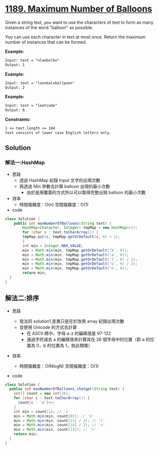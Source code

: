 # [1189. Maximum Number of Balloons](https://leetcode.com/problems/maximum-number-of-balloons/)

Given a string text, you want to use the characters of text to form as many instances of the word "balloon" as possible.

You can use each character in text at most once. Return the maximum number of instances that can be formed.

**Example:**

```txt
Input: text = "nlaebolko"
Output: 1
```

**Example:**

```txt
Input: text = "loonbalxballpoon"
Output: 2
```

**Example:**

```txt
Input: text = "leetcode"
Output: 0
```

**Constraints:**

```txt
1 <= text.length <= 104
text consists of lower case English letters only.
```

## Solution

### 解法一:HashMap

- 思路
  - 透過 HashMap 紀錄 Input 文字的出現次數
  - 再透過 Min 參數去計算 balloon 出現的最小次數
    - 由於是用覆蓋的方式所以可以取得完整出現 balloon 的最小次數
- 效率
  - 時間複雜度：O(n)
    空間複雜度：O(1)
- code

```java
class Solution {
    public int maxNumberOfBalloons(String text) {
        HashMap<Character, Integer> tmpMap = new HashMap<>();
        for (char c : text.toCharArray()) {
        tmpMap.put(c, tmpMap.getOrDefault(c, 0) + 1);
        }
        int min = Integer.MAX_VALUE;
        min = Math.min(min, tmpMap.getOrDefault('b', 0));
        min = Math.min(min, tmpMap.getOrDefault('a', 0));
        min = Math.min(min, tmpMap.getOrDefault('l', 0) / 2);
        min = Math.min(min, tmpMap.getOrDefault('o', 0) / 2);
        min = Math.min(min, tmpMap.getOrDefault('n', 0));
        return min;
  }
}
```

## 解法二:排序

- 思路
  - 發法同 solution1,差異只是在於改用 array 紀錄出現次數
  - 並使用 Unicode 的方式去計算
    - 在 ASCII 碼中，字母 a-z 的編碼值是 97-122
    - 通過字符減去 a 的編碼值來計算其在 26 個字母中的位置（即 a 的位置為 0，b 的位置為 1，依此類推）
- 效率

  - 時間複雜度：O(NlogN)
    空間複雜度：O(1)

- code

```java
class Solution {
  public int maxNumberOfBalloons_chatgpt(String text) {
    int[] count = new int[26];
    for (char c : text.toCharArray()) {
      count[c - 'a']++;
    }
    int min = count[1]; // 'a'
    min = Math.min(min, count[0]); // 'b'
    min = Math.min(min, count[11] / 2); // 'l'
    min = Math.min(min, count[14] / 2); // 'o'
    min = Math.min(min, count[13]); // 'n'
    return min;
  }
}
```
